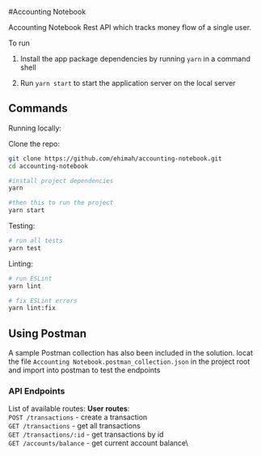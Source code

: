 #Accounting Notebook

Accounting Notebook Rest API which tracks money flow of a single user.

To run 

1. Install the app package dependencies by running `yarn` in a command shell

2. Run `yarn start` to start the application server on the local server

## Commands

Running locally:

Clone the repo:
```bash
git clone https://github.com/ehimah/accounting-notebook.git
cd accounting-notebook
```

```bash
#install project dependencies
yarn

#then this to run the project
yarn start
```

Testing:

```bash
# run all tests
yarn test
```
Linting:

```bash
# run ESLint
yarn lint

# fix ESLint errors
yarn lint:fix
```

## Using Postman

A sample Postman collection has also been included in the solution.
 locat the file `Accounting Notebook.postman_collection.json` in the project root and import into postman to test the endpoints


 ### API Endpoints

List of available routes:
**User routes**:\
`POST /transactions` - create a transaction\
`GET /transactions` - get all transactions\
`GET /transactions/:id` - get transactions by id\
`GET /accounts/balance` - get current account balance\